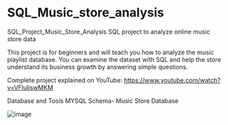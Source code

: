 # SQL_Music_store_analysis
SQL_Project_Music_Store_Analysis
SQL project to analyze online music store data

This project is for beginners and will teach you how to analyze the music playlist database. You can examine the dataset with SQL and help the store understand its business growth by answering simple questions.

Complete project explained on YouTube: https://www.youtube.com/watch?v=VFIuIjswMKM

Database and Tools
MYSQL
Schema- Music Store Database

![image](https://github.com/Mukesh221999/SQL_Music_store_analysis/assets/101379182/249fa88b-5b40-41e6-8891-4374ab652e13)
